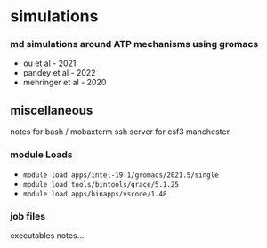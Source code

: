 # simulations
### md simulations around ATP mechanisms using gromacs
* ou et al - 2021 
* pandey et al - 2022 
* mehringer et al - 2020 

## miscellaneous 
notes for bash / mobaxterm ssh server for csf3 manchester

### module Loads
* `module load apps/intel-19.1/gromacs/2021.5/single` 
* `module load tools/bintools/grace/5.1.25` 
* `module load apps/binapps/vscode/1.48` 

### job files 
executables notes....
